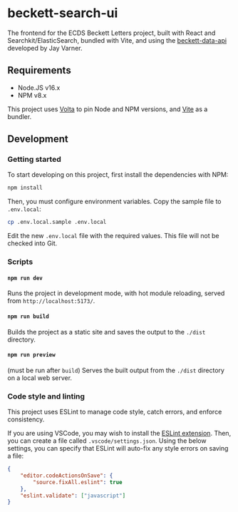 # beckett-search-ui

The frontend for the ECDS Beckett Letters project, built with React and Searchkit/ElasticSearch, bundled with Vite, and using the [beckett-data-api](https://github.com/ecds/beckett-data-api) developed by Jay Varner.

## Requirements

- Node.JS v16.x
- NPM v8.x

This project uses [Volta](https://volta.sh/) to pin Node and NPM versions, and [Vite](https://vitejs.dev/) as a bundler.

## Development

### Getting started

To start developing on this project, first install the dependencies with NPM:

```sh
npm install
```

Then, you must configure environment variables. Copy the sample file to `.env.local`:

```sh
cp .env.local.sample .env.local
```

Edit the new `.env.local` file with the required values. This file will not be checked into Git.

### Scripts

#### `npm run dev`

Runs the project in development mode, with hot module reloading, served from `http://localhost:5173/`.

#### `npm run build`

Builds the project as a static site and saves the output to the `./dist` directory.

#### `npm run preview`

(must be run after `build`) Serves the built output from the `./dist` directory on a local web server.

### Code style and linting

This project uses ESLint to manage code style, catch errors, and enforce consistency.


If you are using VSCode, you may wish to install the [ESLint extension](https://marketplace.visualstudio.com/items?itemName=dbaeumer.vscode-eslint). Then, you can create a file called `.vscode/settings.json`. Using the below settings, you can specify that ESLint will auto-fix any style errors on saving a file:

```json
{
    "editor.codeActionsOnSave": {
        "source.fixAll.eslint": true
    },
    "eslint.validate": ["javascript"]
}
```
